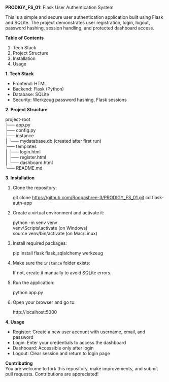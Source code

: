 
**PRODIGY_FS_01:** Flask User Authentication System

This is a simple and secure user authentication application built using Flask and SQLite. The project demonstrates user registration, login, logout, password hashing, session handling, and protected dashboard access.

**Table of Contents**  
1. Tech Stack  
2. Project Structure  
3. Installation  
4. Usage  

**1. Tech Stack**  
- Frontend: HTML  
- Backend: Flask (Python)  
- Database: SQLite  
- Security: Werkzeug password hashing, Flask sessions  

**2. Project Structure**

project-root  
├── app.py  
├── config.py  
├── instance  
│   └── mydatabase.db (created after first run)  
├── templates  
│   ├── login.html  
│   ├── register.html  
│   └── dashboard.html  
└── README.md  

**3. Installation**

1. Clone the repository:

   git clone https://github.com/Roopashree-3/PRODIGY_FS_01.git
   cd flask-auth-app

2. Create a virtual environment and activate it:

   python -m venv venv  
   venv\Scripts\activate  (on Windows)  
   source venv/bin/activate (on Mac/Linux)

3. Install required packages:

   pip install flask flask_sqlalchemy werkzeug

4. Make sure the `instance` folder exists:

   If not, create it manually to avoid SQLite errors.

5. Run the application:

   python app.py

6. Open your browser and go to:

   http://localhost:5000

**4. Usage**

- Register: Create a new user account with username, email, and password  
- Login: Enter your credentials to access the dashboard  
- Dashboard: Accessible only after login  
- Logout: Clear session and return to login page

**Contributing**  
You are welcome to fork this repository, make improvements, and submit pull requests. Contributions are appreciated!
